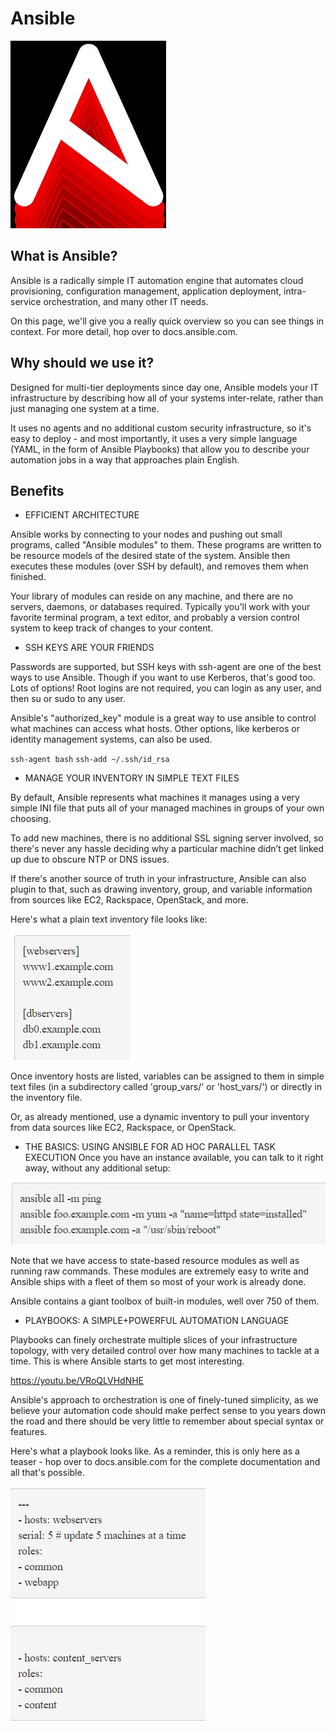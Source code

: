 # Ansible

![Ansible logo](./Ansible-images/Ansible-logo.jpg)


## What is Ansible?
Ansible is a radically simple IT automation engine that automates cloud provisioning, configuration management, application deployment, intra-service orchestration, and many other IT needs.


On this page, we'll give you a really quick overview so you can see things in context. For more detail, hop over to docs.ansible.com.

## Why should we use it?
Designed for multi-tier deployments since day one, Ansible models your IT infrastructure by describing how all of your systems inter-relate, rather than just managing one system at a time.

It uses no agents and no additional custom security infrastructure, so it's easy to deploy - and most importantly, it uses a very simple language (YAML, in the form of Ansible Playbooks) that allow you to describe your automation jobs in a way that approaches plain English.

## Benefits

- EFFICIENT ARCHITECTURE

Ansible works by connecting to your nodes and pushing out small programs, called "Ansible modules" to them. These programs are written to be resource models of the desired state of the system. Ansible then executes these modules (over SSH by default), and removes them when finished.

Your library of modules can reside on any machine, and there are no servers, daemons, or databases required. Typically you'll work with your favorite terminal program, a text editor, and probably a version control system to keep track of changes to your content.

- SSH KEYS ARE YOUR FRIENDS

Passwords are supported, but SSH keys with ssh-agent are one of the best ways to use Ansible. Though if you want to use Kerberos, that's good too. Lots of options! Root logins are not required, you can login as any user, and then su or sudo to any user.

Ansible's "authorized_key" module is a great way to use ansible to control what machines can access what hosts. Other options, like kerberos or identity management systems, can also be used.

`ssh-agent bash`
`ssh-add ~/.ssh/id_rsa`

- MANAGE YOUR INVENTORY IN SIMPLE TEXT FILES

By default, Ansible represents what machines it manages using a very simple INI file that puts all of your managed machines in groups of your own choosing.  

To add new machines, there is no additional SSL signing server involved, so there's never any hassle deciding why a particular machine didn’t get linked up due to obscure NTP or DNS issues.

If there's another source of truth in your infrastructure, Ansible can also plugin to that, such as drawing inventory, group, and variable information from sources like EC2, Rackspace, OpenStack, and more.

Here's what a plain text inventory file looks like:

![manage text files](./Ansible-images/manage-your-inventory-in-simple-text-files.jpg)

Once inventory hosts are listed, variables can be assigned to them in simple text files (in a subdirectory called 'group_vars/' or 'host_vars/') or directly in the inventory file.

Or, as already mentioned, use a dynamic inventory to pull your inventory from data sources like EC2, Rackspace, or OpenStack.

- THE BASICS: USING ANSIBLE FOR AD HOC PARALLEL TASK EXECUTION
Once you have an instance available, you can talk to it right away, without any additional setup:


![Ad-hoc](./Ansible-images/The-basics_Ansible-for-ad-hoc.jpg)

Note that we have access to state-based resource modules as well as running raw commands. These modules are extremely easy to write and Ansible ships with a fleet of them so most of your work is already done.  

Ansible contains a giant toolbox of built-in modules, well over 750 of them.

- PLAYBOOKS: A SIMPLE+POWERFUL AUTOMATION LANGUAGE

Playbooks can finely orchestrate multiple slices of your infrastructure topology, with very detailed control over how many machines to tackle at a time.  This is where Ansible starts to get most interesting.

https://youtu.be/VRoQLVHdNHE

Ansible's approach to orchestration is one of finely-tuned simplicity, as we believe your automation code should make perfect sense to you years down the road and there should be very little to remember about special syntax or features.

Here's what a playbook looks like.  As a reminder, this is only here as a teaser - hop over to docs.ansible.com for the complete documentation and all that's possible.

![playbooks](./Ansible-images/playbooks.jpg)

